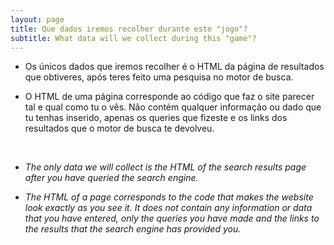```yaml
---
layout: page
title: Que dados iremos recolher durante este "jogo"?
subtitle: What data will we collect during this "game"? 
---
```


* Os únicos dados que iremos recolher é o HTML da página de resultados que obtiveres, após teres feito uma pesquisa no motor de busca. 

* O HTML de uma página corresponde ao código que faz o site parecer tal e qual como tu o vês. Não contém qualquer informação ou dado que tu tenhas inserido, apenas os queries que fizeste e os links dos resultados que o motor de busca te devolveu. 

</br>

* _The only data we will collect is the HTML of the search results page after you have queried the search engine._

* _The HTML of a page corresponds to the code that makes the website look exactly as you see it. It does not contain any information or data that you have entered, only the queries you have made and the links to the results that the search engine has provided you._



